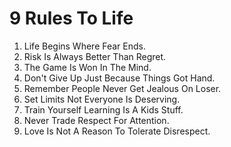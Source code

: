 # 9 Rules To Life

1. Life Begins Where Fear Ends.
1. Risk Is Always Better Than Regret.
1. The Game Is Won In The Mind.
1. Don't Give Up Just Because Things Got Hand.
1. Remember People Never Get Jealous On Loser.
1. Set Limits Not Everyone Is Deserving.
1. Train Yourself Learning Is A Kids Stuff.
1. Never Trade Respect For Attention.
1. Love Is Not A Reason To Tolerate Disrespect.
